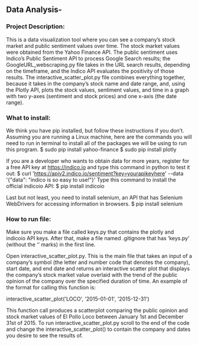 ## Data Analysis-

### Project Description:
This is a data visualization tool where you can see a company’s stock market and public sentiment values over time. The stock market values were obtained from the Yahoo Finance API. The public sentiment uses Indico’s Public Sentiment API to process Google Search results; the GoogleURL_webscraping.py file takes in the URL search results, depending on the timeframe, and the Indico API evaluates the positivity of those results. 
The interactive_scatter_plot.py file combines everything together, because it takes in the company’s stock name and date range, and, using the Plotly API, plots the stock values, sentiment values, and time in a graph with two y-axes (sentiment and stock prices) and one x-axis (the date range).

### What to install:
We think you have pip installed, but follow these instructions if you don’t. 
Assuming you are running a Linux machine, here are the commands you will need to run in terminal to install all of the packages we will be using to run this program.
$ sudo pip install yahoo-finance
$ sudo pip install plotly

If you are a developer who wants to obtain data for more years, register for a free API key at https://indico.io and type this command in python to test it out:
$ curl 'https://apiv2.indico.io/sentiment?key=yourapikeyhere' --data '{"data": "indico is so easy to use!"}'
Type this command to install the official indicoio API:
$ pip install indicoio

Last but not least, you need to install selenium, an API that has Selenium WebDrivers for accessing information in browsers. 
$ pip install selenium

### How to run file:
Make sure you make a file called keys.py that contains the plotly and indicoio API keys. After that, make a file named .gitignore that has ‘keys.py’ (without the ‘’ marks) in the first line. 

Open interactive_scatter_plot.py. This is the main file that takes an input of a company’s symbol (the letter and number code that denotes the company), start date, and end date and returns an interactive scatter plot that displays the company’s stock market value overlaid with the trend of the public opinion of the company over the specified duration of time. 
An example of the format for calling this function is:

interactive_scatter_plot('LOCO', '2015-01-01', '2015-12-31')

This function call produces a scatterplot comparing the public opinion and stock market values of El Pollo Loco between January 1st and December 31st of 2015. To run interactive_scatter_plot.py scroll to the end of the code and change the interactive_scatter_plot() to contain the company and dates you desire to see the results of. 